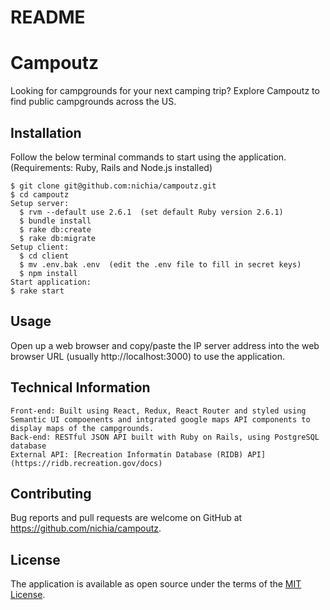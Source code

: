 # README

# Campoutz

Looking for campgrounds for your next camping trip? Explore Campoutz to find public campgrounds across the US.

## Installation

Follow the below terminal commands to start using the application.
(Requirements: Ruby, Rails and Node.js installed)

    $ git clone git@github.com:nichia/campoutz.git
    $ cd campoutz
    Setup server:
      $ rvm --default use 2.6.1  (set default Ruby version 2.6.1)
      $ bundle install
      $ rake db:create
      $ rake db:migrate
    Setup client:
      $ cd client
      $ mv .env.bak .env  (edit the .env file to fill in secret keys)
      $ npm install
    Start application:
    $ rake start

## Usage

Open up a web browser and copy/paste the IP server address into the web browser URL (usually http://localhost:3000) to use the application.

## Technical Information

    Front-end: Built using React, Redux, React Router and styled using Semantic UI compoenents and intgrated google maps API components to display maps of the campgrounds.
    Back-end: RESTful JSON API built with Ruby on Rails, using PostgreSQL database
    External API: [Recreation Informatin Database (RIDB) API](https://ridb.recreation.gov/docs)

## Contributing

Bug reports and pull requests are welcome on GitHub at https://github.com/nichia/campoutz.

## License

The application is available as open source under the terms of the [MIT License](https://opensource.org/licenses/MIT).
